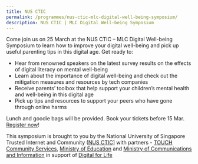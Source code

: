 ```yaml
---
title: NUS CTIC
permalink: /programmes/nus-ctic-mlc-digital-well-being-symposium/
description: NUS CTIC | MLC Digital Well-being Symposium
---
```

Come join us on 25 March at the NUS CTIC – MLC Digital Well-being Symposium to learn how to improve your digital well-being and pick up useful parenting tips in this digital age. Get ready to:

*   Hear from renowned speakers on the latest survey results on the effects of digital literacy on mental well-being
*   Learn about the importance of digital well-being and check out the mitigation measures and resources by tech companies
*   Receive parents’ toolbox that help support your children’s mental health and well-being in this digital age
*   Pick up tips and resources to support your peers who have gone through online harms

Lunch and goodie bags will be provided. Book your tickets before 15 Mar.   
[Register now](https://uvents.nus.edu.sg/event/dws2023)!   
  
This symposium is brought to you by the National University of Singapore Trusted Internet and Community ([NUS CTIC](https://ctic.nus.edu.sg/)] with partners - [TOUCH Community Services](https://www.touch.org.sg/), [Ministry of Education](https://www.moe.gov.sg/) and [Ministry of Communications and Information](https://www.mci.gov.sg/) in support of [Digital for Life](https://www.digitalforlife.gov.sg/)